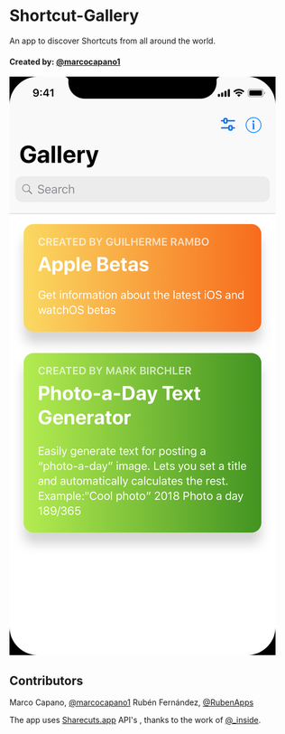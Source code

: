 # Shortcut-Gallery

An app to discover Shortcuts from all around the world.

#### Created by: [@marcocapano1](https://Twitter.com/marcocapano1)

![ScreenShot](/screenshots/gallery.png)

## Contributors

Marco Capano, [@marcocapano1](https://Twitter.com/marcocapano1)
Rubén Fernández, [@RubenApps](https://Twitter.com/RubenApps)

The app uses [Sharecuts.app](https://sharecuts.app/) API's , thanks to the work of [@_inside](https://Twitter.com/_inside).

